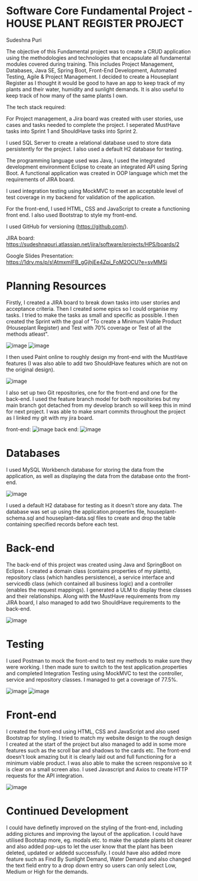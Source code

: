 # Software Core Fundamental Project - HOUSE PLANT REGISTER PROJECT
Sudeshna Puri

The objective of this Fundamental project was to create a CRUD application using the methodologies and technologies that encapsulate all fundamental modules covered during training. This includes Project Management, Databases, Java SE, Spring Boot, Front-End Development, Automated Testing, Agile & Project Management. I decided to create a Houseplant Register as I thought it would be good to have an app to keep track of my plants and their water, humidity and sunlight demands. It is also useful to keep track of how many of the same plants I own.

The tech stack required:

For Project management, a Jira board was created with user stories, use cases and tasks needed to complete the project. I seperated MustHave tasks into Sprint 1 and ShouldHave tasks into Sprint 2.

I used SQL Server to create a relational database used to store data persistently for the project. I also used a default H2 database for testing.

The programming language used was Java, I used the integrated development environment Eclipse to create an integrated API using Spring Boot. A functional application was created in OOP language which met the requirements of JIRA board.
 
I used integration testing using MockMVC to meet an acceptable level of test coverage in my backend for validation of the application.

For the front-end, I used HTML, CSS and JavaScript to create a functioning front end. I also used Bootstrap to style my front-end. 

I used GitHub for versioning (https://github.com/).

JIRA board: https://sudeshnapuri.atlassian.net/jira/software/projects/HPS/boards/2

Google Slides Presentation: https://1drv.ms/p/s!AtmxmIFB_gGjhjEe4Zpi_FoM2OCU?e=svMMSi

# Planning Resources
Firstly, I created a JIRA board to break down tasks into user stories and acceptance criteria. Then I created some epics so I could organise my tasks. I tried to make the tasks as small and specific as possible. I then created the Sprint with the goal of "To create a Minimum Viable Product (Houseplant Register) and Test with 70% coverage or Test of all the methods atleast". 

![image](https://user-images.githubusercontent.com/93253004/146407972-db281a46-5d53-4a61-93e5-599a72a8f80d.png)
![image](https://user-images.githubusercontent.com/93253004/146408031-d0f19203-625b-49a2-b638-8ae9422a14ac.png)

I then used Paint online to roughly design my front-end with the MustHave features (I was also able to add two ShouldHave features which are not on the original design).

![image](https://user-images.githubusercontent.com/93253004/146408214-b1970bb7-546c-47ac-9f75-92a138a92601.png)

I also set up two Git repositories, one for the front-end and one for the back-end. I used the feature branch model for both repositories but my main branch got detached from my develop branch so will keep this in mind for next project. I was able to make smart commits throughout the project as I linked my git with my jira board.

front-end:
![image](https://user-images.githubusercontent.com/93253004/146408448-cf38faf7-c4a1-4eb9-a92c-f62acf1fa44e.png)
back end:
![image](https://user-images.githubusercontent.com/93253004/146408572-b4348907-e782-4e04-bff7-5db6031442e0.png)


# Databases
I used MySQL Workbench database for storing the data from the application, as well as displaying the data from the database onto the front-end.

![image](https://user-images.githubusercontent.com/93253004/146408694-0a838df2-44a5-4f8d-98d0-1c1acf44c64e.png)

I used a default H2 database for testing as it doesn't store any data. The database was set up using the application.properties file, houseplant-schema.sql and houseplant-data.sql files to create and drop the table containing specified records before each test.

# Back-end
The back-end of this project was created using Java and SpringBoot on Eclipse. I created a domain class (contains properties of my plants), repository class (which handles persistence), a service interface and servicedb class (which contained all business logic) and a controller (enables the request mappings). I generated a ULM to display these classes and their relationships. Along with the MustHave requirements from my JIRA board, I also managed to add two ShouldHave requirements to the back-end.

![image](https://user-images.githubusercontent.com/93253004/146408855-4c5f0225-122c-40b7-afe0-2d418bf9bd9a.png)

# Testing
I used Postman to mock the front-end to test my methods to make sure they were working. I then made sure to switch to the test application.properties and completed Integration Testing using MockMVC to test the controller, service and repository classes. I managed to get a coverage of 77.5%.

![image](https://user-images.githubusercontent.com/93253004/146409067-f7e3bb26-675b-49ac-849f-0ccb777b0177.png)
![image](https://user-images.githubusercontent.com/93253004/146409170-ef1359f9-a9e4-434f-a037-491a7ae6d38c.png)

# Front-end
I created the front-end using HTML, CSS and JavaScript and also used Bootstrap for styling. I tried to match my website design to the rough design I created at the start of the project but also managed to add in some more features such as the scroll bar and shadows to the cards etc. The front-end doesn't look amazing but it is clearly laid out and full functioning for a minimum viable product. I was also able to make the screen responsive so it is clear on a small screen also. I used Javascript and Axios to create HTTP requests for the API integration.

![image](https://user-images.githubusercontent.com/93253004/146409467-d1f650eb-23fc-460a-a96b-60cec5891071.png)

# Continued Development
I could have definetly improved on the styling of the front-end, including adding pictures and improving the layout of the application. I could have utilised Bootstap more, eg. modals etc. to make the update plants bit clearer and also added pop-ups to let the user know that the plant has been deleted, updated or addedd successfully. I could have also added more feature such as Find By Sunlight Demand, Water Demand and also changed the text field entry to a drop down entry so users can only select Low, Medium or High for the demands.


